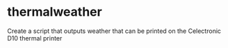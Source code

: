 # thermalweather
Create a script that outputs weather that can be printed on the Celectronic D10 thermal printer
